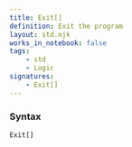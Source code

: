 ```yaml
---
title: Exit[]
definition: Exit the program
layout: std.njk
works_in_notebook: false
tags:
    - std
    - Logic
signatures:
    - Exit[]
---
```


### Syntax

```
Exit[]
```
